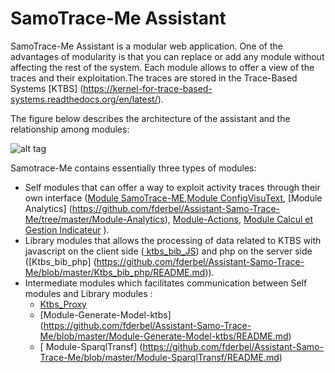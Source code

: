 SamoTrace-Me Assistant
========

SamoTrace-Me Assistant is a modular web application. One of the advantages of modularity is that you can replace or add any module without affecting the rest of the system.
Each module allows to offer a view of the traces and their exploitation.The traces are stored in the Trace-Based Systems [KTBS] (https://kernel-for-trace-based-systems.readthedocs.org/en/latest/).

The figure below describes the architecture of the assistant and the  relationship among modules:
 


![alt tag](https://github.com/fderbel/Assistant-Samo-Trace-Me/blob/master/images/architotale.jpeg)

Samotrace-Me contains essentially three types of modules: 
- Self modules that can offer a way to exploit activity traces through their own interface ([Module SamoTrace-ME](https://github.com/fderbel/Assistant-Samo-Trace-Me/blob/master/Module-SamoTraceMe/README.md),[Module ConfigVisuText](https://github.com/fderbel/Assistant-Samo-Trace-Me/blob/master/Module-ConfigVisuText/README.md),  [Module Analytics] (https://github.com/fderbel/Assistant-Samo-Trace-Me/tree/master/Module-Analytics),  [Module-Actions](https://github.com/fderbel/Assistant-Samo-Trace-Me/blob/master/Module-Actions/README.md),  [Module  Calcul et Gestion Indicateur](https://github.com/fderbel/Assistant-Samo-Trace-Me/tree/master/Calcul-et-Gestion-Indicateur) ).
- Library modules that allows the processing of data related to KTBS with javascript on the client side ([ ktbs_bib_JS](https://github.com/fderbel/Assistant-Samo-Trace-Me/blob/master/ktbs_bib_JS/README.md)) and php on the server side ([Ktbs_bib_php] (https://github.com/fderbel/Assistant-Samo-Trace-Me/blob/master/Ktbs_bib_php/README.md)).
- Intermediate modules which facilitates communication between Self modules and Library modules :
    - [Ktbs_Proxy](https://github.com/fderbel/Assistant-Samo-Trace-Me/blob/master/Ktbs_Proxy/README.md)
    - [Module-Generate-Model-ktbs] (https://github.com/fderbel/Assistant-Samo-Trace-Me/blob/master/Module-Generate-Model-ktbs/README.md)
    - [ Module-SparqlTransf] (https://github.com/fderbel/Assistant-Samo-Trace-Me/blob/master/Module-SparqlTransf/README.md)
  


